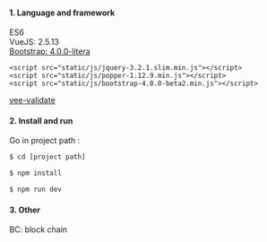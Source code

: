 
#### 1. Language and framework  
ES6  
VueJS: 2.5.13  
[Bootstrap: 4.0.0-litera](https://bootswatch.com/litera)  
```
<script src="static/js/jquery-3.2.1.slim.min.js"></script>
<script src="static/js/popper-1.12.9.min.js"></script>
<script src="static/js/bootstrap-4.0.0-beta2.min.js"></script>
```
[vee-validate](http://vee-validate.logaretm.com)  


#### 2. Install and run  
Go in project path :
```bash
$ cd [project path]

$ npm install

$ npm run dev
```

#### 3. Other
BC: block chain
